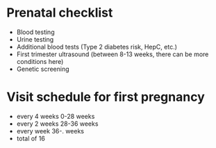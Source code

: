 # Prenatal checklist
- Blood testing
- Urine testing
- Additional blood tests (Type 2 diabetes risk, HepC, etc.)
- First trimester ultrasound (between 8-13 weeks, there can be more conditions here)
- Genetic screening

# Visit schedule for first pregnancy
- every 4 weeks 0-28 weeks
- every 2 weeks 28-36 weeks
- every week 36-. weeks
- total of 16
